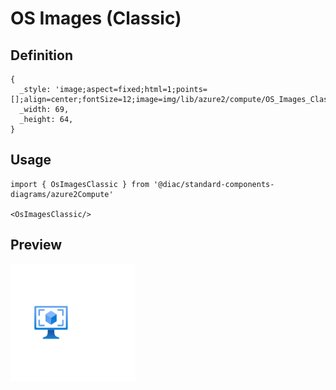 # OS Images (Classic)

## Definition

```
{
  _style: 'image;aspect=fixed;html=1;points=[];align=center;fontSize=12;image=img/lib/azure2/compute/OS_Images_Classic.svg;strokeColor=none;',
  _width: 69,
  _height: 64,
}
```

## Usage

```
import { OsImagesClassic } from '@diac/standard-components-diagrams/azure2Compute'

<OsImagesClassic/>
```

## Preview

<img src="./os-images-classic.png" width="200"/>
